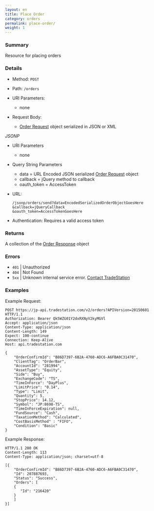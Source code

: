 ```yaml
---
layout: en
title: Place Order
category: orders
permalink: place-order/
weight: 1
---
```


### Summary

Resource for placing orders

### Details

* Method: `POST`
* Path: `/orders`
* URI Parameters:

  * none
* Request Body:

  * [Order Request](../../objects/order) object serialized in JSON or XML

*JSONP*

* URI Parameters

  * none
* Query String Parameters
  * data = URL Encoded JSON serialized [Order Request](../../objects/order) object
  * callback = jQuery method to callback
  * oauth_token = AccessToken
* URL:

      /jsonp/orders/send?data=EncodedSerializedOrderObjectGoesHere
      &callback=jQueryCallback
      &oauth_token=AccessTokenGoesHere
* Authentication: Requires a valid access token

### Returns    

A collection of the [Order Response](../../objects/order-result) object

### Errors

* `401` | Unauthorized
* `404` | Not Found
* `5xx` | Unknown internal service error. [Contact TradeStation
](mailto:webapi@tradestation.com)

### Examples

Example Request:

    POST https://jp-api.tradestation.com/v2/orders?APIVersion=20150601 HTTP/1.1
    Authorization: Bearer Qk5WZG01Y2dxRXNyV2kyMGVl
    Accept: application/json
    Content-Type: application/json
    Content-Length: 149
    Expect: 100-continue
    Connection: Keep-Alive
    Host: api.tradestation.com
    
    {
        "OrderConfirmId": "B86D7397-6B2A-4760-ADC6-A6FBA0C31470",
        "ClientTag": "OrderBar",
        "AccountId": "281994",
        "AssetType": "Equity",
        "Side": "Buy",
        "ExchangeCode": "TS",
        "TimeInForce": "DayPlus",
        "LimitPrice": "0.14",
        "Type": "Limit",
        "Quantity": 5,
        "StopPrice": 14.12,
        "Symbol": "JP:8698-TS",
        "TimeInForceExpiration": null,
        "FundSource": "Cash",
        "TaxationMethod": "Calculated",
        "CostBasisMethod" : "FIFO",
        "Condition": "Basic"
    }

Example Response:

    HTTP/1.1 200 OK
    Content-Length: 113
    Content-Type: application/json; charset=utf-8
    
    [{
        "OrderConfirmId": "B86D7397-6B2A-4760-ADC6-A6FBA0C31470",
        "Id": 207887693,
        "Status": "Success",
        "Orders": [
        {
           "Id": "216420"
        }
        ]
    }]

